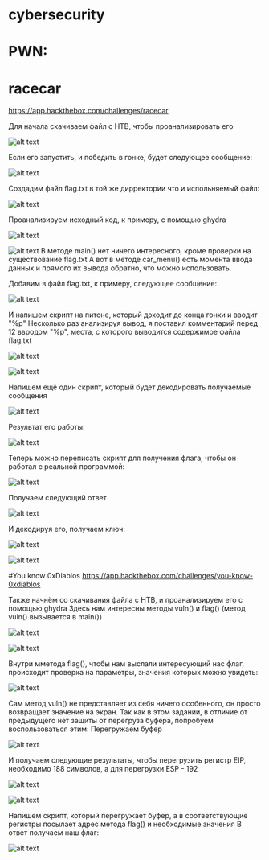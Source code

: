 # cybersecurity

# PWN:

# racecar
https://app.hackthebox.com/challenges/racecar

Для начала скачиваем файл с HTB, чтобы проанализировать его

![alt text](img/5_1.png)

Если его запустить, и победить в гонке, будет следующее сообщение:

![alt text](img/5_2.png)

Создадим файл flag.txt в той же дирректории что и испольняемый файл:

![alt text](img/5_3.png)

Проанализируем исходный код, к примеру, с помощью ghydra

![alt text](img/5_4.png)

![alt text](img/5_5.png)
В методе main() нет ничего интересного, кроме проверки на существование flag.txt
А вот в методе car_menu() есть момента ввода данных и прямого их вывода обратно, что можно использовать.

Добавим в файл flag.txt, к примеру, следующее сообщение:

![alt text](img/5_6.png)

И напишем скрипт на питоне, который доходит до конца гонки и вводит "%p" 
Несколько раз анализируя вывод, я поставил комментарий перед 12 ввродом "%p", места, с которого выводится содержимое файла flag.txt

![alt text](img/5_7.png)

![alt text](img/5_8.png)

Напишем ещё один скрипт, который будет декодировать получаемые сообщения

![alt text](img/5_9.png)

Результат его работы:

![alt text](img/5_10.png)

Теперь можно переписать скрипт для получения флага, чтобы он работал с реальной программой:

![alt text](img/5_11.png)

Получаем следующий ответ

![alt text](img/5_12.png)

И декодируя его, получаем ключ:

![alt text](img/5_13.png)

![alt text](img/5_14.png)

#You know 0xDiablos 
https://app.hackthebox.com/challenges/you-know-0xdiablos

Также начнём со скачивания файла с HTB, и проанализируем его с помощью ghydra
Здесь нам интересны методы vuln() и flag() (метод vuln() вызывается в main())

![alt text](img/d1.png)

![alt text](img/d2.png)

Внутри мметода flag(), чтобы нам выслали интересующий нас флаг, происходит проверка на параметры, значения которых можно увидеть:

![alt text](img/d3.png)

Сам метод vuln() не представляет из себя ничего особенного, он просто возвращает значение на экран.
Так как в этом задании, в отличие от предыдущего нет защиты от перегруза буфера, попробуем воспользоваться этим:
Перегружаем буфер

![alt text](img/d4.png)

И получаем следующие результаты, чтобы перегрузить регистр EIP, необходимо 188 символов, а для перегрузки ESP - 192

![alt text](img/d5.png)

![alt text](img/d6.png)

Напишем скрипт, который перегружает буфер, а в соответствующие регистры посылает адрес метода flag() и необходимые значения
В ответ получаем наш флаг:

![alt text](img/d7.png)
